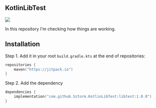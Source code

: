 ## KotlinLibTest

[![](https://jitpack.io/v/Sztorm/KotlinLibTest.svg)](https://jitpack.io/#Sztorm/KotlinLibTest)

In this repository I'm checking how things are working.

## Installation

Step 1. Add it in your root `build.gradle.kts` at the end of repositories:

```kotlin
repositories {
    maven("https://jitpack.io")
}
```

Step 2. Add the dependency

```kotlin
dependencies {
    implementation("com.github.Sztorm.KotlinLibTest:libtest:1.0.0")
}
```